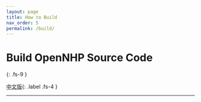 ```yaml
---
layout: page
title: How to Build
nav_order: 5
permalink: /build/
---
```


# Build OpenNHP Source Code
{: .fs-9 }

[中文版](./zh-cn/build/){: .label .fs-4 }

---

